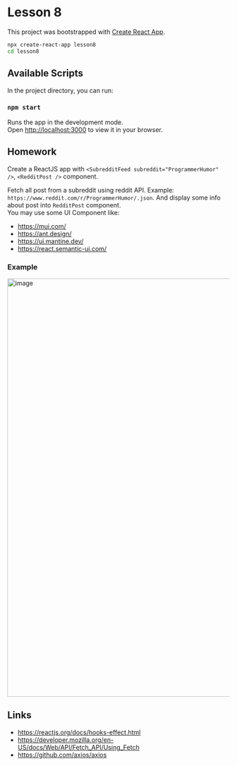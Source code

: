 # Lesson 8

This project was bootstrapped with [Create React App](https://github.com/facebook/create-react-app).

```bash
npx create-react-app lesson8
cd lesson8
```

## Available Scripts

In the project directory, you can run:

### `npm start`

Runs the app in the development mode.\
Open [http://localhost:3000](http://localhost:3000) to view it in your browser.

## Homework

Create a ReactJS app with `<SubredditFeed subreddit="ProgrammerHumor" />`, `<RedditPost />` component.

Fetch all post from a subreddit using reddit API. Example: `https://www.reddit.com/r/ProgrammerHumor/.json`.
And display some info about post into `RedditPost` component.  
You may use some UI Component like:

- https://mui.com/
- https://ant.design/
- https://ui.mantine.dev/
- https://react.semantic-ui.com/


### Example 

<img width="949" alt="image" src="https://user-images.githubusercontent.com/16056918/195133740-afe067b1-452a-4741-a8c2-395f4a09202e.png">



## Links

- https://reactjs.org/docs/hooks-effect.html
- https://developer.mozilla.org/en-US/docs/Web/API/Fetch_API/Using_Fetch
- https://github.com/axios/axios

